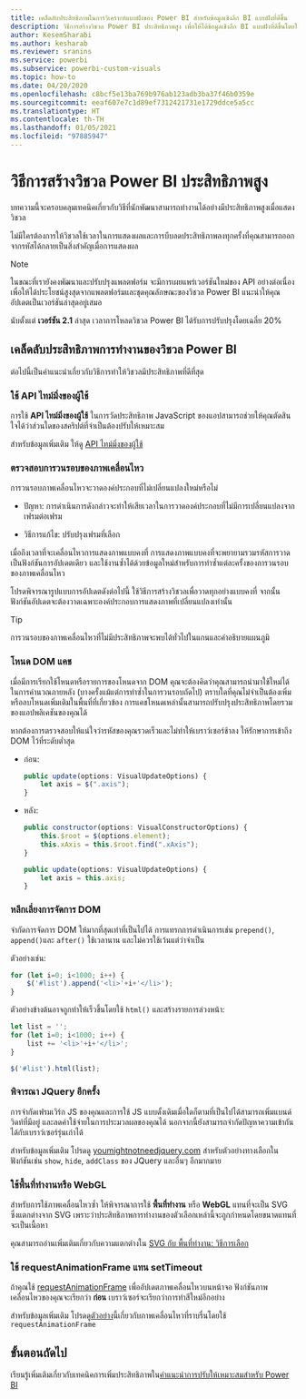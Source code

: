 ```yaml
---
title: เคล็ดลับประสิทธิภาพในการวิเคราะห์แบบฝังของ Power BI สำหรับข้อมูลเชิงลึก BI แบบฝังที่ดีขึ้น
description: วิธีการสร้างวิชวล Power BI ประสิทธิภาพสูง เพื่อให้ได้ข้อมูลเชิงลึก BI แบบฝังที่ดีขึ้นโดยใช้การวิเคราะห์แบบฝังตัวของ Power BI
author: KesemSharabi
ms.author: kesharab
ms.reviewer: sranins
ms.service: powerbi
ms.subservice: powerbi-custom-visuals
ms.topic: how-to
ms.date: 04/20/2020
ms.openlocfilehash: c8bcf5e13ba769b976ab123adb3ba37f46b0359e
ms.sourcegitcommit: eeaf607e7c1d89ef7312421731e1729ddce5a5cc
ms.translationtype: HT
ms.contentlocale: th-TH
ms.lasthandoff: 01/05/2021
ms.locfileid: "97885947"
---
```

# <a name="how-to-build-a-high-performance-power-bi-visual"></a>วิธีการสร้างวิชวล Power BI ประสิทธิภาพสูง
บทความนี้จะครอบคลุมเทคนิคเกี่ยวกับวิธีที่นักพัฒนาสามารถทำงานได้อย่างมีประสิทธิภาพสูงเมื่อแสดงวิชวล 

ไม่มีใครต้องการให้วิชวลใช้เวลาในการแสดงผลและการบีบลดประสิทธิภาพลงทุกครั้งที่คุณสามารถออกจากรหัสได้กลายเป็นสิ่งสำคัญเมื่อการแสดงผล 

> [!NOTE]
> ในขณะที่เรายังคงพัฒนาและปรับปรุงแพลตฟอร์ม จะมีการเผยแพร่เวอร์ชันใหม่ของ API อย่างต่อเนื่อง เพื่อให้ได้ประโยชน์สูงสุดจากแพลตฟอร์มและชุดคุณลักษณะของวิชวล Power BI แนะนำให้คุณอัปเดตเป็นเวอร์ชันล่าสุดอยู่เสมอ
>
> นับตั้งแต่ **เวอร์ชัน 2.1** ล่าสุด เวลาการโหลดวิชวล Power BI ได้รับการปรับปรุงโดยเฉลี่ย 20%

## <a name="power-bi-visual-performance-tips"></a>เคล็ดลับประสิทธิภาพการทำงานของวิชวล Power BI
ต่อไปนี้เป็นคำแนะนำเกี่ยวกับวิธีการทำให้วิชวลมีประสิทธิภาพที่ดีที่สุด 

### <a name="use-user-timing-api"></a>ใช้ API ไทม์มิ่งของผู้ใช้
การใช้ **API ไทม์มิ่งของผู้ใช้** ในการวัดประสิทธิภาพ JavaScript ของแอปสามารถช่วยให้คุณตัดสินใจได้ว่าส่วนใดของสคริปต์ที่จำเป็นต้องปรับให้เหมาะสม

สำหรับข้อมูลเพิ่มเติม ให้ดู [API ไทม์มิ่งของผู้ใช้](https://msdn.microsoft.com/library/hh772738(v=vs.85).aspx)

### <a name="review-animation-loops"></a>ตรวจสอบการวนรอบของภาพเคลื่อนไหว
การวนรอบภาพเคลื่อนไหวจะวาดองค์ประกอบที่ไม่เปลี่ยนแปลงใหม่หรือไม่ 

 - ปัญหา: การดำเนินการดังกล่าวจะทำให้เสียเวลาในการวาดองค์ประกอบที่ไม่มีการเปลี่ยนแปลงจากเฟรมต่อเฟรม

 - วิธีการแก้ไข: ปรับปรุงเฟรมที่เลือก 
 
เมื่อถึงเวลาที่จะเคลื่อนไหวการแสดงภาพแบบคงที่ การแสดงภาพแบบคงที่จะพยายามรวมรหัสการวาดเป็นฟังก์ชันการอัปเดตเดียว และใช้งานซ้ำได้ด้วยข้อมูลใหม่สำหรับการทำซ้ำแต่ละครั้งของการวนรอบของภาพเคลื่อนไหว

โปรดพิจารณารูปแบบการอัปเดตดังต่อไปนี้ ใช้วิธีการสร้างวิชวลเพื่อวาดทุกอย่างแบบคงที่ จากนั้นฟังก์ชันอัปเดตจะต้องวาดเฉพาะองค์ประกอบการแสดงภาพที่เปลี่ยนแปลงเท่านั้น 

   > [!TIP]
   > การวนรอบของภาพเคลื่อนไหวที่ไม่มีประสิทธิภาพจะพบได้ทั่วไปในแกนและคำอธิบายแผนภูมิ

### <a name="cache-dom-nodes"></a>โหนด DOM แคช 
เมื่อมีการเรียกใช้โหนดหรือรายการของโหนดจาก DOM คุณจะต้องคิดว่าคุณสามารถนำมาใช้ใหม่ได้ในการคำนวณภายหลัง (บางครั้งแม้แต่การทำซ้ำในการวนรอบถัดไป) ตราบใดที่คุณไม่จำเป็นต้องเพิ่มหรือลบโหนดเพิ่มเติมในพื้นที่ที่เกี่ยวข้อง การแคชโหนดเหล่านั้นสามารถปรับปรุงประสิทธิภาพโดยรวมของแอปพลิเคชันของคุณได้

หากต้องการตรวจสอบให้แน่ใจว่ารหัสของคุณรวดเร็วและไม่ทำให้เบราว์เซอร์ช้าลง ให้รักษาการเข้าถึง DOM ไว้ที่ระดับต่ำสุด 

- ก่อน: 

   ```javascript
   public update(options: VisualUpdateOptions) { 
       let axis = $(".axis"); 
   }
   ```

- หลัง: 

   ```javascript
   public constructor(options: VisualConstructorOptions) { 
       this.$root = $(options.element); 
       this.xAxis = this.$root.find(".xAxis"); 
   } 
 
   public update(options: VisualUpdateOptions) { 
       let axis = this.axis; 
   }
   ```

### <a name="avoid-dom-manipulation"></a>หลีกเลี่ยงการจัดการ DOM 
จำกัดการจัดการ DOM ให้มากที่สุดเท่าที่เป็นไปได้  การแทรกการดำเนินการเช่น `prepend()`, `append()`และ `after()` ใช้เวลานาน และไม่ควรใช้เว้นแต่ว่าจำเป็น

ตัวอย่างเช่น:

  ```javascript
  for (let i=0; i<1000; i++) { 
      $('#list').append('<li>'+i+'</li>');
  }
  ```

ตัวอย่างข้างต้นอาจถูกทำให้เร็วขึ้นโดยใช้ `html()` และสร้างรายการล่วงหน้า: 

  ```javascript
  let list = ''; 
  for (let i=0; i<1000; i++) { 
      list += '<li>'+i+'</li>'; 
  } 

  $('#list').html(list); 
  ```

### <a name="reconsider-jquery"></a>พิจารณา JQuery อีกครั้ง

การจำกัดเฟรมเวิร์ก JS ของคุณและการใช้ JS แบบดั้งเดิมเมื่อใดก็ตามที่เป็นไปได้สามารถเพิ่มแบนด์วิดท์ที่มีอยู่ และลดค่าใช้จ่ายในการประมวลผลของคุณได้ นอกจากนี้ยังสามารถจำกัดปัญหาความเข้ากันได้กับเบราว์เซอร์รุ่นเก่าได้ 

สำหรับข้อมูลเพิ่มเติม โปรดดู [youmightnotneedjquery.com](http://youmightnotneedjquery.com/) สำหรับตัวอย่างทางเลือกในฟังก์ชันเช่น `show`, `hide`, `addClass` ของ JQuery และอื่นๆ อีกมากมาย  

### <a name="use-canvas-or-webgl"></a>ใช้พื้นที่ทำงานหรือ WebGL 
สำหรับการใช้ภาพเคลื่อนไหวซ้ำ ให้พิจารณาการใช้ **พื้นที่ทำงาน** หรือ **WebGL** แทนที่จะเป็น SVG ซึ่งแตกต่างจาก SVG เพราะว่าประสิทธิภาพการทำงานของตัวเลือกเหล่านี้จะถูกกำหนดโดยขนาดแทนที่จะเป็นเนื้อหา 

คุณสามารถอ่านเพิ่มเติมเกี่ยวกับความแตกต่างใน [SVG กับ พื้นที่ทำงาน: วิธีการเลือก](/previous-versions/windows/internet-explorer/ie-developer/samples/gg193983(v=vs.85)) 

### <a name="use-requestanimationframe-instead-of-settimeout"></a>ใช้ requestAnimationFrame แทน setTimeout 
ถ้าคุณใช้ [requestAnimationFrame](https://www.w3.org/TR/animation-timing/) เพื่ออัปเดตภาพเคลื่อนไหวบนหน้าจอ ฟังก์ชันภาพเคลื่อนไหวของคุณจะเรียกว่า **ก่อน** เบราว์เซอร์จะเรียกว่าการทำสีใหม่อีกอย่าง

สำหรับข้อมูลเพิ่มเติม โปรดด[ูตัวอย่าง](https://testdrive-archive.azurewebsites.net/Graphics/RequestAnimationFrame/Default.html)นี้เกี่ยวกับภาพเคลื่อนไหวที่ราบรื่นโดยใช้ `requestAnimationFrame`

## <a name="next-steps"></a>ขั้นตอนถัดไป

เรียนรู้เพิ่มเติมเกี่ยวกับเทคนิคการเพิ่มประสิทธิภาพใน[คำแนะนำการปรับให้เหมาะสมสำหรับ Power BI](../../guidance/power-bi-optimization.md)